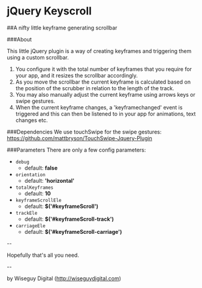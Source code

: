 jQuery Keyscroll
================

##A nifty little keyframe generating scrollbar

###About

This little jQuery plugin is a way of creating keyframes and triggering them
using a custom scrollbar. 

1. You configure it with the total number of keyframes that you require for your
app, and it resizes the scrollbar accordingly. 
2. As you move the scrollbar the current keyframe is calculated based on the position
of the scrubber in relation to the length of the track.
3. You may also manually adjust the current keyframe using arrows keys or swipe gestures.
4. When the current keyframe changes, a 'keyframechanged' event is triggered and this
can then be listened to in your app for animations, text changes etc.

###Dependencies
We use touchSwipe for the swipe gestures:
https://github.com/mattbryson/TouchSwipe-Jquery-Plugin

###Parameters
There are only a few config parameters:

* `debug` 
    * default: __false__
* `orientation` 
    * default: __'horizontal'__
* `totalKeyframes` 
    * default: __10__
* `keyframeScrollEle` 
    * default: __$('#keyframeScroll')__
* `trackEle` 
    * default: __$('#keyframeScroll-track')__
* `carriageEle` 
    * default: __$('#keyframeScroll-carriage')__

--

Hopefully that's all you need.

--

by Wiseguy Digital (http://wiseguydigital.com)
